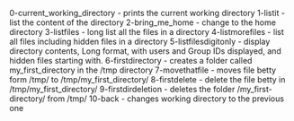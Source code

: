 0-current_working_directory - prints the current working  directory
1-listit - list the content of the directory
2-bring_me_home - change to the home directory
3-listfiles - long list all the files in a directory
4-listmorefiles - list all files including hidden files in a directory
5-listfilesdigitonly - display directory contents, Long format, with users and Group IDs displayed, and hidden files starting with.
6-firstdirectory - creates a folder called my_first_directory in the /tmp directory
7-movethatfile - moves file betty form /tmp/ to /tmp/my_first_directory/
8-firstdelete - delete the file betty in /tmp/my_first_directory/
9-firstdirdeletion - deletes the folder /my_first-directory/ from /tmp/
10-back - changes working directory to the previous one
